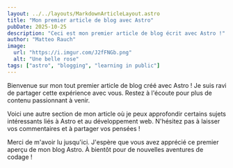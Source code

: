 ```yaml
---
layout: ../../layouts/MarkdownArticleLayout.astro
title: "Mon premier article de blog avec Astro"
pubDate: 2025-10-25
description: "Ceci est mon premier article de blog écrit avec Astro !"
author: "Matteo Rauch"
image:
  url: "https://i.imgur.com/J2fFNGb.png"
  alt: "Une belle rose"
tags: ["astro", "blogging", "learning in public"]
---
```


Bienvenue sur mon tout premier article de blog créé avec Astro ! Je suis ravi de partager cette expérience avec vous. Restez à l'écoute pour plus de contenu passionnant à venir.

Voici une autre section de mon article où je peux approfondir certains sujets intéressants liés à Astro et au développement web. N'hésitez pas à laisser vos commentaires et à partager vos pensées !

Merci de m'avoir lu jusqu'ici. J'espère que vous avez apprécié ce premier aperçu de mon blog Astro. À bientôt pour de nouvelles aventures de codage !
